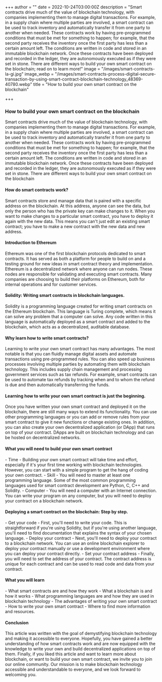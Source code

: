 +++
author = ""
date = 2022-10-24T03:00:00Z
description = "Smart contracts drive much of the value of blockchain technology, with companies implementing them to manage digital transactions. For example, in a supply chain where multiple parties are involved, a smart contract can be used to track inventory and automatically transfer it from one party to another when needed. These contracts work by having pre-programmed conditions that must be met for something to happen; for example, that the second party receives the inventory once the first party has less than a certain amount left. The conditions are written in code and stored in an immutable blockchain network. Once these contracts have been deployed and recorded in the ledger, they are autonomously executed as if they were set in stone. There are different ways to build your own smart contract on the blockchain; read on to learn more!"
image = "/images/smart-contracts-la-gi.jpg"
image_webp = "/images/smart-contracts-process-digital-secure-transaction-by-using-smart-contract-blockchain-technology_48369-40780.webp"
title = "How to build your own smart contract on the blockchain"

+++
### **How to build your own smart contract on the blockchain**

Smart contracts drive much of the value of blockchain technology, with companies implementing them to manage digital transactions. For example, in a supply chain where multiple parties are involved, a smart contract can be used to track inventory and automatically transfer it from one party to another when needed. These contracts work by having pre-programmed conditions that must be met for something to happen; for example, that the second party receives the inventory once the first party has less than a certain amount left. The conditions are written in code and stored in an immutable blockchain network. Once these contracts have been deployed and recorded in the ledger, they are autonomously executed as if they were set in stone. There are different ways to build your own smart contract on the blockchain

#### How do smart contracts work?

Smart contracts store and manage data that is paired with a specific address on the blockchain. At this address, anyone can see the data, but only the person who has the private key can make changes to it. When you want to make changes to a particular smart contract, you have to deploy it again with the new data. This means you can't just edit an existing smart contract; you have to make a new contract with the new data and new address.

#### Introduction to Ethereum

Ethereum was one of the first blockchain protocols dedicated to smart contracts. It has served as both a platform for people to build on and a testing ground for new ideas in smart contract theory and implementation. Ethereum is a decentralized network where anyone can run nodes. These nodes are responsible for validating and executing smart contracts. Many companies are choosing to build their platforms on Ethereum, both for internal operations and for customer services.

#### Solidity: Writing smart contracts in blockchain languages.

Solidity is a programming language created for writing smart contracts on the Ethereum blockchain. This language is Turing complete, which means it can solve any problem that a computer can solve. Any code written in this language is automatically deployed as a smart contract and added to the blockchain, which acts as a decentralized, auditable database.

#### Why learn how to write smart contracts?

Learning to write your own smart contract has many advantages. The most notable is that you can fluidly manage digital assets and automate transactions using pre-programmed rules. You can also speed up business processes involving multiple parties by automating them with blockchain technology. This includes supply chain management and processing government services such as tax refunds. For example, smart contracts can be used to automate tax refunds by tracking when and to whom the refund is due and then automatically transferring the funds.

#### Learning how to write your own smart contract is just the beginning.

Once you have written your own smart contract and deployed it on the blockchain, there are still many ways to extend its functionality. You can use other programming languages or you can add or remove rules from your smart contract to give it new functions or change existing ones. In addition, you can also create your own decentralized application (or DApp) that runs on top of your contract. DApps are built on blockchain technology and can be hosted on decentralized networks.

#### What you will need to build your own smart contract

\- Time - Building your own smart contract will take time and effort, especially if it's your first time working with blockchain technologies. However, you can start with a simple program to get the hang of coding your own contract. - Skill - You will need to master at least one programming language. Some of the most common programming languages used for smart contract development are Python, C, C++ and Solidity. - Computer - You will need a computer with an Internet connection. You can write your program on any computer, but you will need to deploy your contract on a blockchain network.

#### Deploying a smart contract on the blockchain: Step by step.

\- Get your code - First, you'll need to write your code. This is straightforward if you're using Solidity, but if you're using another language, you'll need to find documentation that explains the syntax of your chosen language. - Deploy your contract - Next, you'll need to deploy your contract to a blockchain network. You can use an online blockchain explorer to deploy your contract manually or use a development environment where you can deploy your contract directly. - Set your contract address - Finally, you will need to set the address of your contract. The contract address is unique for each contract and can be used to read code and data from your contract.

#### What you will learn

\- What smart contracts are and how they work - What a blockchain is and how it works - What programming languages are and how they are used in blockchain technology - The advantages of writing your own smart contract - How to write your own smart contract - Where to find more information and resources.

#### Conclusion

This article was written with the goal of demystifying blockchain technology and making it accessible to everyone. Hopefully, you have gained a better understanding of how smart contracts work and are now equipped with the knowledge to write your own and build decentralized applications on top of them. Finally, if you liked this article and want to learn more about blockchain, or want to build your own smart contract, we invite you to join our online community. Our mission is to make blockchain technology accessible and understandable to everyone, and we look forward to welcoming you.